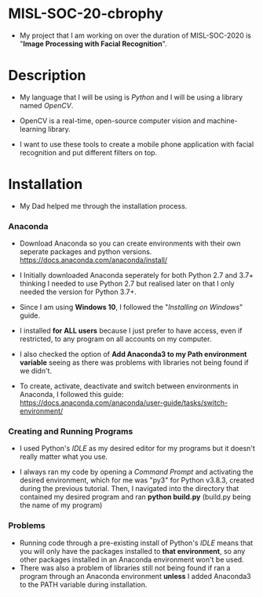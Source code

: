 # MISL-SOC-20-cbrophy

- My project that I am working on over the duration of MISL-SOC-2020 is "**Image Processing with Facial Recognition**".

# Description

- My language that I will be using is *Python* and I will be using a library named *OpenCV*.
- OpenCV is a real-time, open-source computer vision and machine-learning library.

- I want to use these tools to create a mobile phone application with facial recognition and put different filters on top.

# Installation

- My Dad helped me through the installation process.

### Anaconda

- Download Anaconda so you can create environments with their own seperate packages and python versions. https://docs.anaconda.com/anaconda/install/
- I Initially downloaded Anaconda seperately for both Python 2.7 and 3.7+ thinking I needed to use Python 2.7 but realised later on that I only needed the version for Python 3.7+.

- Since I am using **Windows 10**, I followed the "*Installing on Windows*" guide.
- I installed **for ALL users** because I just prefer to have access, even if restricted, to any program on all accounts on my computer. 
- I also checked the option of **Add Anaconda3 to my Path environment variable** seeing as there was problems with libraries not being found if we didn't. 

- To create, activate, deactivate and switch between environments in Anaconda, I followed this guide: https://docs.anaconda.com/anaconda/user-guide/tasks/switch-environment/

### Creating and Running Programs

- I used Python's *IDLE* as my desired editor for my programs but it doesn't really matter what you use.

- I always ran my code by opening a *Command Prompt* and activating the desired environment, which for me was "py3" for Python v3.8.3, created during the previous tutorial. 
Then, I navigated into the directory that contained my desired program and ran **python build.py** (build.py being the name of my program) 

### Problems

- Running code through a pre-existing install of Python's *IDLE* means that you will only have the packages installed to **that environment**, so any other packages installed in an Anaconda environment won't be used.
- There was also a problem of libraries still not being found if ran a program through an Anaconda environment **unless** I added Anaconda3 to the PATH variable during installation.
